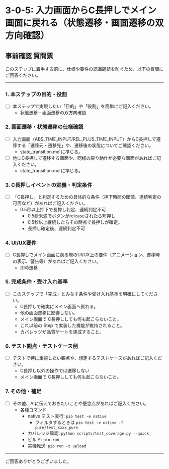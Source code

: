 # 3-0-5: 入力画面からC長押しでメイン画面に戻れる（状態遷移・画面遷移の双方向確認）
## 事前確認 質問票

このステップに着手する前に、仕様や要件の認識齟齬を防ぐため、以下の質問にご回答ください。

---

### 1. 本ステップの目的・役割
- [ ] 本ステップで実現したい「目的」や「役割」を簡単にご記入ください。
  - 状態遷移・画面遷移の双方向確認

### 2. 画面遷移・状態遷移の仕様確認
- [ ] 入力画面（ABS_TIME_INPUT/REL_PLUS_TIME_INPUT）からC長押しで遷移する「遷移元・遷移先」や、遷移後の状態についてご確認ください。
  - state_transition.md に準じる。
- [ ] 他にC長押しで遷移する画面や、同様の戻り動作が必要な画面があればご記入ください。
  - state_transition.md に準じる。

### 3. C長押しイベントの定義・判定条件
- [ ] 「C長押し」と判定するための具体的な条件（押下時間の閾値、連続判定の可否など）があればご記入ください。
  - 0.5秒以上押下で長押し判定、連続判定不可 
    - 0.5秒未満でボタンがreleaseされたら短押し
    - 0.5秒以上継続したらその時点で長押しが確定。
    - 長押し確定後、連続判定不可
  
### 4. UI/UX要件
- [ ] C長押しでメイン画面に戻る際のUI/UX上の要件（アニメーション、遷移時の表示、警告等）があればご記入ください。
  - 即時遷移

### 5. 完成条件・受け入れ基準
- [ ] このステップで「完成」とみなす条件や受け入れ基準を明確にしてください。
  - C長押しで確実にメイン画面へ戻れる。
  - 他の画面遷移に影響しない。
  - メイン画面で C長押ししても何も起こらないこと。
  - これ以前の Step で実装した機能が維持されること。
  - カバレッジが品質ゲートを達成すること。

### 6. テスト観点・テストケース例
- [ ] テストで特に重視したい観点や、想定するテストケースがあればご記入ください。
  - C長押し以外の操作では遷移しない
  - メイン画面で C長押ししても何も起こらないこと。

### 7. その他・補足
- [ ] その他、AIに伝えておきたいことや懸念点があればご記入ください。
    - 各種コマンド
      - native テスト実行: `pio test -e native` 
        - フィルタするときは  `pio test -e native -f pure/test_xxxx_pure`
      - カバレッジ確認: `python scripts/test_coverage.py --quick`
      - ビルド: `pio run`
      - 実機転送: `pio run -t upload` 


---

ご回答ありがとうございました。 